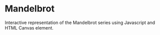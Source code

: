 # Mandelbrot
Interactive representation of the Mandelbrot series using Javascript and HTML Canvas element.
